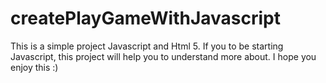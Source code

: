 # createPlayGameWithJavascript
This is a simple project Javascript and Html 5. 
If you to be starting Javascript, this project will help you to understand more about.
I hope you enjoy this :)
